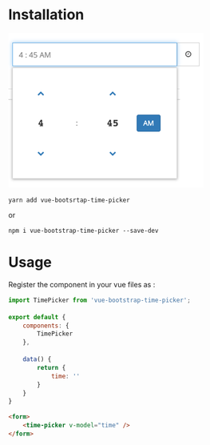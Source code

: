 # Installation

![screenshot](https://raw.githubusercontent.com/deniskimani/TimePicker/master/screenshot.png)


```
yarn add vue-bootsrtap-time-picker 
```
or
```
npm i vue-bootstrap-time-picker --save-dev
```

# Usage
Register the component in your vue files as :

```javascript
import TimePicker from 'vue-bootstrap-time-picker';

export default {
    components: {
        TimePicker
    },

    data() {
        return {
            time: ''
        }
    }
}
```

```html
<form>
    <time-picker v-model="time" />
</form>
```
